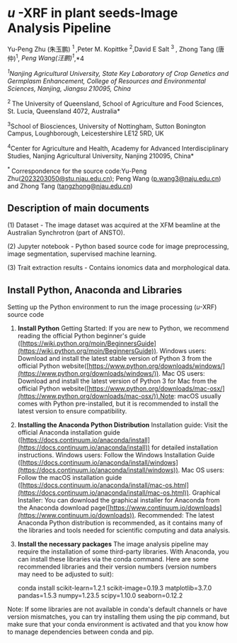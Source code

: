 # *u* -XRF in plant seeds-Image Analysis Pipeline

Yu-Peng Zhu (朱玉鹏) <sup>1 </sup>,Peter M. Kopittke <sup>2</sup>,David E Salt <sup>3 </sup>, Zhong Tang (唐仲)<sup>1</sup>, *Peng Wang(汪鹏)<sup>1*,*4 </sup>

*<sup>1</sup>Nanjing Agricultural
University, State Key Laboratory of Crop Genetics and Germplasm Enhancement,
College of Resources and Environmental Sciences, Nanjing, Jiangsu 210095, China*

<sup>2 </sup>The University of
Queensland, School of Agriculture and Food Sciences, St. Lucia, Queensland
4072, Australia*

<sup>3</sup>School
of Biosciences, University of Nottingham, Sutton Bonington Campus,
Loughborough, Leicestershire LE12 5RD, UK

<sup>4</sup>Center for Agriculture
and Health, Academy for Advanced Interdisciplinary Studies, Nanjing
Agricultural University, Nanjing 210095, China*

<sup> * </sup>Correspondence for the source code:Yu-Peng Zhu([2023203050@stu.njau.edu.cn](mailto:2018101176@njau.edu.cn)); Peng Wang ([p.wang3@naju.edu.cn](mailto:p.wang3@naju.edu.cn)) and Zhong Tang ([tangzhong@njau.edu.cn](mailto:tangzhong@njau.edu.cn))

## Description of main documents

(1) Dataset - The image dataset was acquired at the XFM beamline at the Australian Synchrotron (part of ANSTO).

(2) Jupyter notebook - Python based source code for image preprocessing, image segmentation, supervised machine learning.

(3) Trait extraction results - Contains ionomics data and morphological data.

## Install Python, Anaconda and Libraries

Setting up the Python environment to run the image processing (*u*-XRF) source code

1. **Install Python**
   Getting Started: If you are new to Python, we recommend reading the official Python beginner's guide ([https://wiki.python.org/moin/BeginnersGuide](https://wiki.python.org/moin/BeginnersGuide)).
   Windows users: Download and install the latest stable version of Python 3 from the official Python website([https://www.python.org/downloads/windows/](https://www.python.org/downloads/windows/)).
   Mac OS users: Download and install the latest version of Python 3 for Mac from the official Python website([https://www.python.org/downloads/mac-osx/](https://www.python.org/downloads/mac-osx/)).Note: macOS usually comes with Python pre-installed, but it is recommended to install the latest version to ensure compatibility.
2. **Installing the Anaconda Python Distribution**
   Installation guide: Visit the official Anaconda installation guide ([https://docs.continuum.io/anaconda/install](https://docs.continuum.io/anaconda/install)) for detailed installation instructions.
   Windows users: Follow the Windows Installation Guide ([https://docs.continuum.io/anaconda/install/windows](https://docs.continuum.io/anaconda/install/windows)).
   Mac OS users: Follow the macOS installation guide ([https://docs.continuum.io/anaconda/install/mac-os.html](https://docs.continuum.io/anaconda/install/mac-os.html)).
   Graphical Installer: You can download the graphical installer for Anaconda from the Anaconda download page([https://www.continuum.io/downloads](https://www.continuum.io/downloads)).
   Recommended: The latest Anaconda Python distribution is recommended, as it contains many of the libraries and tools needed for scientific computing and data analysis.
3. **Install the necessary packages**
   The image analysis pipeline may require the installation of some third-party libraries. With Anaconda, you can install these libraries via the conda command. Here are some recommended libraries and their version numbers (version numbers may need to be adjusted to suit):

    conda install scikit-learn=1.2.1 scikit-image=0.19.3 matplotlib=3.7.0 pandas=1.5.3 numpy=1.23.5 scipy=1.10.0  seaborn=0.12.2

Note: If some libraries are not available in conda's default channels or have version mismatches, you can try installing them using the pip command, but make sure that your conda environment is activated and that you know how to manage dependencies between conda and pip.
